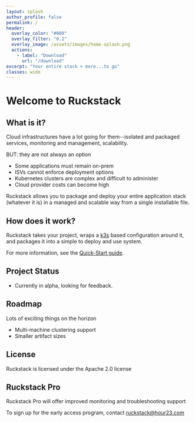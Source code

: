 ```yaml
---
layout: splash
author_profile: false
permalink: /
header:
  overlay_color: "#000"
  overlay_filter: "0.2"
  overlay_image: /assets/images/home-splash.png
  actions:
    - label: "Download"
      url: "/download"
excerpt: "Your entire stack + more...to go"
classes: wide
---
```


# Welcome to Ruckstack

## What is it?

Cloud infrastructures have a lot going for them--isolated and packaged services, monitoring and management, scalability.

BUT: they are not always an option
- Some applications must remain on-prem
- ISVs cannot enforce deployment options
- Kubernetes clusters are complex and difficult to administer
- Cloud provider costs can become high

Ruckstack allows you to package and deploy your entire application stack (whatever it is) in a managed and scalable way
from a single installable file. 

## How does it work?

Ruckstack takes your project, wraps a [k3s](https://k3s.io) based configuration around it, and packages it into a simple to deploy and use system.

For more information, see the [Quick-Start guide](/quickstart).

## Project Status

- Currently in alpha, looking for feedback.

## Roadmap

Lots of exciting things on the horizon

- Multi-machine clustering support
- Smaller artifact sizes

## License

Ruckstack is licensed under the Apache 2.0 license

## Ruckstack Pro

Ruckstack Pro will offer improved monitoring and troubleshooting support

To sign up for the early access program, contact [ruckstack@hour23.com](mailto:ruckstack@hour23.com)